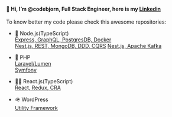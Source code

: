#### 👋 Hi, I’m @codebjorn, Full Stack Engineer, here is my [Linkedin](https://www.linkedin.com/in/dorin-lazar-01943417b/)

To know better my code please check this awesome repositories:

- 🚀 Node.js(TypeScript)  
  [Express, GraphQL, PostgresDB, Docker](https://github.com/codebjorn/express-graphql-example)  
  [Nest.js, REST, MongoDB, DDD, CQRS](https://github.com/codebjorn/nestjs-ddd-cqrs)
  [Nest.js, Apache Kafka](https://github.com/codebjorn/nest-kafka)

- 🤖 PHP  
  [Laravel/Lumen](https://github.com/codebjorn/lumen-8-example)   
  [Symfony](https://github.com/codebjorn/symfony-5-example) 

- 👩‍🚀 React.js(TypeScript)  
  [React, Redux, CRA](https://github.com/codebjorn/typescript-redux-react)  

- 🪖 WordPress  
  [Utility Framework](https://github.com/codebjorn/mjolnir)   

<!---
codebjorn/codebjorn is a ✨ special ✨ repository because its `README.md` (this file) appears on your GitHub profile.
You can click the Preview link to take a look at your changes.
--->
